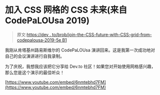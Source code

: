 # 加入 CSS 网格的 CSS 未来(来自 CodePaLOUsa 2019)

> 原文:[https://dev . to/brob/join-the-CSS-future-with-CSS-grid-from-codepalousa-2019-5e B1](https://dev.to/brob/join-the-css-future-with-css-grid-from-codepalousa-2019-5eb1)

我刚从肯塔基州路易斯维尔的 CodePaLOUsa 演讲回来。这是我第一次成功地对自己的会议演讲进行自我录制。

为了庆祝，我想我应该把它分享给 Dev.to 社区！如果您对开始使用网格感兴趣，那么您是这个演示的最佳听众！

[https://www.youtube.com/embed/6nmtebhd7FM](https://www.youtube.com/embed/6nmtebhd7FM)